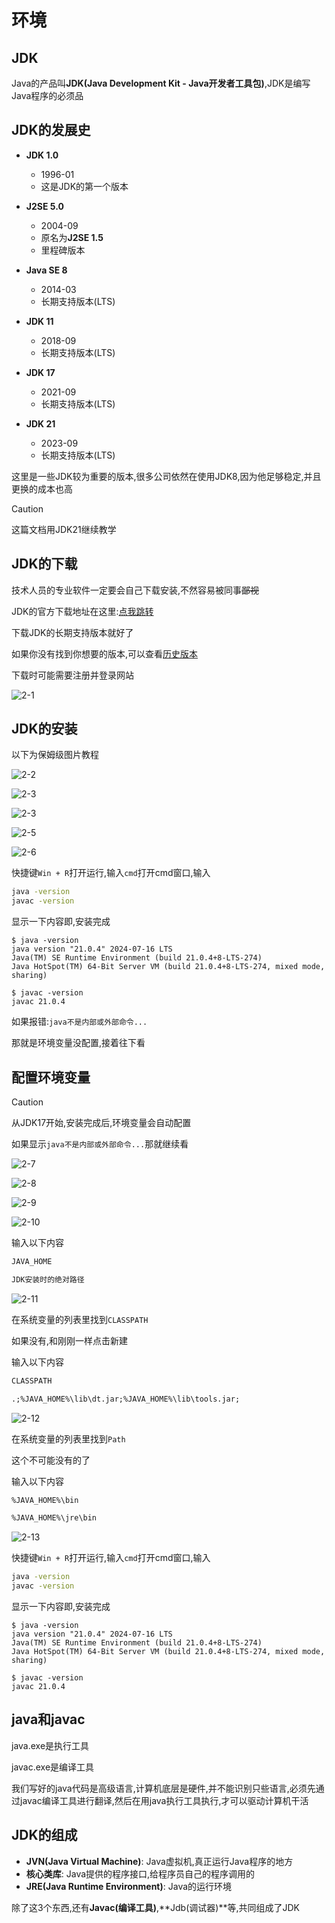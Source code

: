 # 环境

## JDK

Java的产品叫**JDK(Java Development Kit - Java开发者工具包)**,JDK是编写Java程序的必须品

## JDK的发展史

* **JDK 1.0**
    * 1996-01
    * 这是JDK的第一个版本

* **J2SE 5.0**
    * 2004-09
    * 原名为**J2SE 1.5**
    * 里程碑版本
* **Java SE 8**
    * 2014-03
    * 长期支持版本(LTS)
* **JDK 11**
    * 2018-09
    * 长期支持版本(LTS)
* **JDK 17**
    * 2021-09
    * 长期支持版本(LTS)
* **JDK 21**
    * 2023-09
    * 长期支持版本(LTS)

这里是一些JDK较为重要的版本,很多公司依然在使用JDK8,因为他足够稳定,并且更换的成本也高

> [!caution]
>
> 这篇文档用JDK21继续教学

## JDK的下载

技术人员的专业软件一定要会自己下载安装,不然容易被同事~~鄙视~~

JDK的官方下载地址在这里:[点我跳转](https://www.oracle.com/cn/java/technologies/downloads/)

下载JDK的长期支持版本就好了

如果你没有找到你想要的版本,可以查看[历史版本](https://www.oracle.com/cn/java/technologies/downloads/archive/)

下载时可能需要注册并登录网站

![2-1](assets/2-1.png)

## JDK的安装

以下为保姆级图片教程

![2-2](assets/2-2.png)

![2-3](assets/2-3.png)

![2-3](assets/2-3.png)

![2-5](assets/2-5.png)

![2-6](assets/2-6.png)

快捷键`Win + R`打开运行,输入`cmd`打开cmd窗口,输入

```cmd
java -version
javac -version

```

显示一下内容即,安装完成

```term
$ java -version
java version "21.0.4" 2024-07-16 LTS
Java(TM) SE Runtime Environment (build 21.0.4+8-LTS-274)
Java HotSpot(TM) 64-Bit Server VM (build 21.0.4+8-LTS-274, mixed mode, sharing)

$ javac -version
javac 21.0.4
```

如果报错:`java不是内部或外部命令...`

那就是环境变量没配置,接着往下看

## 配置环境变量

> [!caution]
>
> 从JDK17开始,安装完成后,环境变量会自动配置
>
> 如果显示`java不是内部或外部命令...`那就继续看

![2-7](assets/2-7.png)

![2-8](assets/2-8.png)

![2-9](assets/2-9.png)

![2-10](assets/2-10.png)

输入以下内容

```markdown
JAVA_HOME
```

```markdown
JDK安装时的绝对路径
```

![2-11](assets/2-11.png)

在系统变量的列表里找到`CLASSPATH`

如果没有,和刚刚一样点击新建

输入以下内容

```markdown
CLASSPATH
```

```markdown
.;%JAVA_HOME%\lib\dt.jar;%JAVA_HOME%\lib\tools.jar;
```

![2-12](assets/2-12.png)

在系统变量的列表里找到`Path`

这个不可能没有的了

输入以下内容

```markdown
%JAVA_HOME%\bin
```

```markdown
%JAVA_HOME%\jre\bin
```

![2-13](assets/2-13.png)

快捷键`Win + R`打开运行,输入`cmd`打开cmd窗口,输入

```cmd
java -version
javac -version

```

显示一下内容即,安装完成

```term
$ java -version
java version "21.0.4" 2024-07-16 LTS
Java(TM) SE Runtime Environment (build 21.0.4+8-LTS-274)
Java HotSpot(TM) 64-Bit Server VM (build 21.0.4+8-LTS-274, mixed mode, sharing)

$ javac -version
javac 21.0.4
```

## java和javac

java.exe是执行工具

javac.exe是编译工具

我们写好的java代码是高级语言,计算机底层是硬件,并不能识别只些语言,必须先通过javac编译工具进行翻译,然后在用java执行工具执行,才可以驱动计算机干活

## JDK的组成

* **JVN(Java Virtual Machine)**: Java虚拟机,真正运行Java程序的地方
* **核心类库**: Java提供的程序接口,给程序员自己的程序调用的
* **JRE(Java Runtime Environment)**: Java的运行环境

除了这3个东西,还有**Javac(编译工具)**,**Jdb(调试器)**等,共同组成了JDK